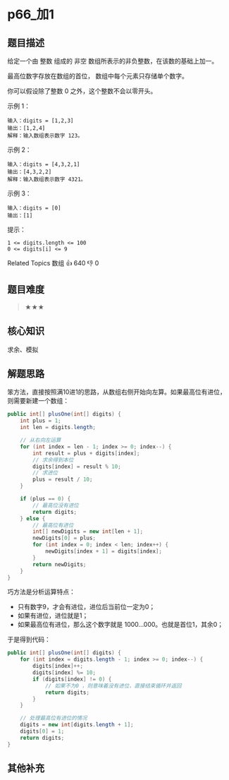 # p66_加1
## 题目描述
给定一个由 整数 组成的 非空 数组所表示的非负整数，在该数的基础上加一。 

 最高位数字存放在数组的首位， 数组中每个元素只存储单个数字。 

 你可以假设除了整数 0 之外，这个整数不会以零开头。 

 

 示例 1： 

 ```
输入：digits = [1,2,3]
输出：[1,2,4]
解释：输入数组表示数字 123。
  ```

 示例 2： 

  ```
输入：digits = [4,3,2,1]
输出：[4,3,2,2]
解释：输入数组表示数字 4321。
  ```

 示例 3： 

  ```
输入：digits = [0]
输出：[1]
 
 ```
 

 提示： 

  ```
 1 <= digits.length <= 100 
 0 <= digits[i] <= 9 
  ```
 Related Topics 数组 
 👍 640 👎 0
## 题目难度
> ★★★
## 核心知识
求余、模拟
## 解题思路

笨方法，直接按照满10进1的思路，从数组右侧开始向左算。如果最高位有进位，则需要新建一个数组：

```java
public int[] plusOne(int[] digits) {
    int plus = 1;
    int len = digits.length;

    // 从右向左运算
    for (int index = len - 1; index >= 0; index--) {
        int result = plus + digits[index];
        // 求余得到本位
        digits[index] = result % 10;
        // 求进位
        plus = result / 10;
    }

    if (plus == 0) {
        // 最高位没有进位
        return digits;
    } else {
        // 最高位有进位
        int[] newDigits = new int[len + 1];
        newDigits[0] = plus;
        for (int index = 0; index < len; index++) {
            newDigits[index + 1] = digits[index];
        }
        return newDigits;
    }
}

```

巧方法是分析运算特点：
- 只有数字9，才会有进位，进位后当前位一定为0；
- 如果有进位，进位就是1；
- 如果最高位有进位，那么这个数字就是 1000...000。也就是首位1，其余0；

于是得到代码：

```java
public int[] plusOne(int[] digits) {
    for (int index = digits.length - 1; index >= 0; index--) {
        digits[index]++;
        digits[index] %= 10;
        if (digits[index] != 0) {
            // 如果不为0 ，则意味着没有进位，直接结束循环并返回
            return digits;
        }
    }

    // 处理最高位有进位的情况
    digits = new int[digits.length + 1];
    digits[0] = 1;
    return digits;
}

```

## 其他补充
